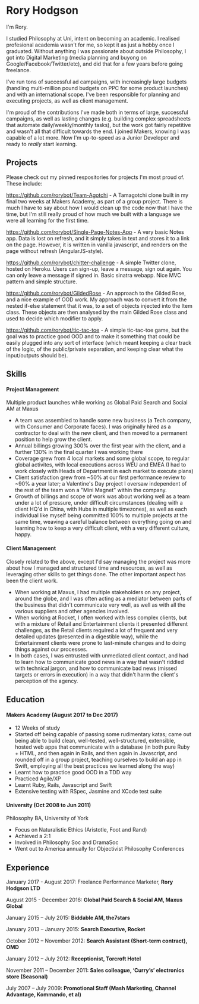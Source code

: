 # Rory Hodgson

I'm Rory. 

I studied Philosophy at Uni, intent on becoming an academic. I realised profesional academia wasn't for me, so kept it as just a hobby once I graduated. Without anything I was passionate about outside Philosophy, I got into Digital Marketing (media planning and buyong on Google/Facebook/Twitter/etc), and did that for a few years before going freelance.

I've run tons of successful ad campaigns, with increasingly large budgets (handling multi-million pound budgets on PPC for some product launches) and with an international scope. I've been responsible for planning and executing projects, as well as client management. 

I'm proud of the contributions I've made both in terms of large, successful campaigns, as well as lasting changes (e.g. building complex spreadsheets that automate daily/weekly/monthly tasks), but the work got fairly repetitive and wasn't all that difficult towards the end. I joined Makers, knowing I was capable of a lot more. Now I'm up-to-speed as a Junior Developer and ready to *really* start learning. 

## Projects

Please check out my pinned respositories for projects I'm most proud of. These include:

https://github.com/rorybot/Team-Agotchi - A Tamagotchi clone built in my final two weeks at Makers Academy, as part of a group project. There is much I have to say about how I would clean up the code now that I have the time, but I'm still really proud of how much we built with a language we were all learning for the first time.

https://github.com/rorybot/Single-Page-Notes-App - A very basic Notes app. Data is lost on refresh, and it simply takes in text and stores it to a link on the page. However, it is written in vanilla javascript, and renders on the page without refresh (AngularJS-style).

https://github.com/rorybot/chitter-challenge - A simple Twitter clone, hosted on Heroku. Users can sign-up, leave a message, sign out again. You can only leave a message if signed in. Basic sinatra webapp. Nice MVC pattern and simple structure.

https://github.com/rorybot/GildedRose - An approach to the Gilded Rose, and a nice example of OOD work. My approach was to convert it from the nested if-else statement that it was, to a set of objects injected into the Item class. These objects are then analysed by the main Gilded Rose class and used to decide which modifier to apply. 

https://github.com/rorybot/tic-tac-toe - A simple tic-tac-toe game, but the goal was to practice good OOD and to make it something that could be easily plugged into any sort of interface (which meant keeping a clear track of the logic, of the public/private separation, and keeping clear what the input/outputs should be).

## Skills

#### Project Management

Multiple product launches while working as Global Paid Search and Social AM at Maxus

- A team was assembled to handle some new business (a Tech company, with Consumer and Corporate faces). I was originally hired as a contractor to deal with the new client, and then moved to a permanent position to help grow the client.
- Annual billings growing 300% over the first year with the client, and a further 130% in the final quarter I was working there
- Coverage grew from 4 local markets and some global scope, to regular global activites, with local executions across WEU and EMEA (I had to work closely with Heads of Department in each market to execute plans)
- Client satisfaction grew from ~50% at our first performance review to ~90% a year later; a Valentine's Day project I oversaw independent of the rest of the team won a "Mini Magnet" within the company.
- Growth of billings and scope of work was about working well as a team under a lot of pressure, under difficult circumstances (dealing with a client HQ'd in China, with Hubs in multiple timezones), as well as each individual like myself being committed 100% to multiple projects at the same time, weaving a careful balance between everything going on and learning how to keep a very difficult client, with a very different culture, happy.

#### Client Management

Closely related to the above, except I'd say managing the project was more about how I managed and structured time and resources, as well as leveraging other skills to get things done. The other important aspect has been the client work.

- When working at Maxus, I had multiple stakeholders on any project, around the globe, and I was often acting as a mediator between parts of the business that didn't communicate very well, as well as with all the various suppliers and other agencies involved.
- When working at Rocket, I often worked with less complex clients, but with a mixture of Retail and Entertainment clients it presented different challenges, as the Retail clients required a lot of frequent and very detailed updates (presented in a digestible way), while the Entertainment clients were prone to last-minute changes and to doing things against our processes.
- In both cases, I was entrusted with unmediated client contact, and had to learn how to communicate good news in a way that wasn't riddled with technical jargon, and how to communicate bad news (missed targets or errors in execution) in a way that didn't harm the client's perception of the agency.

## Education



#### Makers Academy (August 2017 to Dec 2017)

- 12 Weeks of study
- Started off being capable of passing some rudimentary katas; came out being able to build clean, well-tested, well-structured, extensible, hosted web apps that communicate with a database (in both pure Ruby + HTML, and then again in Rails, and then again in Javascript, and rounded off in a group project, teaching ourselves to build an app in Swift, employing all the best practices we learned along the way)
- Learnt how to practice good OOD in a TDD way
- Practiced Agile/XP
- Learnt Ruby, Rails, Javascript and Swift
- Extensive testing with RSpec, Jasmine and XCode test suite


#### University (Oct 2008 to Jun 2011)
Philosophy BA, University of York
- Focus on Naturalistic Ethics (Aristotle, Foot and Rand)
- Achieved a 2:1
- Involved in Philosophy Soc and DramaSoc
- Went out to America annually for Objectivist Philosophy Conferences

## Experience

January 2017 - August 2017: Freelance Performance Marketer, **Rory Hodgson LTD**

August 2015 - December 2016: **Global Paid Search & Social AM, Maxus Global**

January 2015 – July 2015: **Biddable AM, the7stars**

January 2013 – January 2015: **Search Executive, Rocket**

October 2012 – November 2012: **Search Assistant (Short-term contract), OMD**

January 2012 – July 2012: **Receptionist, Torcroft Hotel**

November 2011 – December 2011: **Sales colleague, ‘Curry’s’ electronics store (Seasonal)**

July 2007 – July 2009: **Promotional Staff (Mash Marketing, Channel Advantage, Kommando, et al)**

